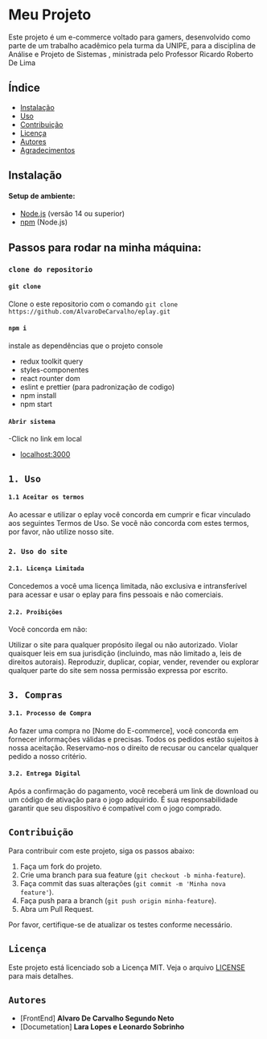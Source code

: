 
# Meu Projeto
  Este projeto é um e-commerce voltado para gamers, desenvolvido como parte de um trabalho acadêmico pela turma da UNIPE, para a disciplina de Análise e Projeto de Sistemas , ministrada pelo Professor Ricardo Roberto De Lima


## Índice

- [Instalação](#instalação)
- [Uso](#uso)
- [Contribuição](#contribuição)
- [Licença](#Licença)
- [Autores](#autores)
- [Agradecimentos](#agradecimentos)

## Instalação

#### Setup de ambiente:

- [Node.js](https://nodejs.org/) (versão 14 ou superior)
- [npm](https://www.npmjs.com/) (Node.js)

## Passos para rodar na minha máquina:

### ``clone do repositorio``

#### ``git clone``
Clone o este repositorio com o comando `git clone https://github.com/AlvaroDeCarvalho/eplay.git`

#### ``npm i``
instale as dependências que o projeto console
  - redux toolkit query
  - styles-componentes
  - react rounter dom
  - eslint e prettier (para padronização de codigo)
  - npm install
  - npm start

 #### ``Abrir sistema``
 -Click no link em local
 - [localhost:3000](http://localhost:3000)

## ``1. Uso``

#### ``1.1 Aceitar os termos``
Ao acessar e utilizar o eplay  você concorda em cumprir e ficar vinculado aos seguintes Termos de Uso. Se você não concorda com estes termos, por favor, não utilize nosso site.



### ``2. Uso do site``

#### ``2.1. Licença Limitada``
Concedemos a você uma licença limitada, não exclusiva e intransferível para acessar e usar o eplay para fins pessoais e não comerciais.

#### `2.2. Proibições`
Você concorda em não:

Utilizar o site para qualquer propósito ilegal ou não autorizado.
Violar quaisquer leis em sua jurisdição (incluindo, mas não limitado a, leis de direitos autorais).
Reproduzir, duplicar, copiar, vender, revender ou explorar qualquer parte do site sem nossa permissão expressa por escrito.

## ``3. Compras``
#### ``3.1. Processo de Compra``
Ao fazer uma compra no [Nome do E-commerce], você concorda em fornecer informações válidas e precisas. Todos os pedidos estão sujeitos à nossa aceitação. Reservamo-nos o direito de recusar ou cancelar qualquer pedido a nosso critério.

#### ``3.2. Entrega Digital``
Após a confirmação do pagamento, você receberá um link de download ou um código de ativação para o jogo adquirido. É sua responsabilidade garantir que seu dispositivo é compatível com o jogo comprado.

## ``Contribuição``

Para contribuir com este projeto, siga os passos abaixo:

1. Faça um fork do projeto.
2. Crie uma branch para sua feature (`git checkout -b minha-feature`).
3. Faça commit das suas alterações (`git commit -m 'Minha nova feature'`).
4. Faça push para a branch (`git push origin minha-feature`).
5. Abra um Pull Request.

Por favor, certifique-se de atualizar os testes conforme necessário.

## ``Licença``

Este projeto está licenciado sob a Licença MIT. Veja o arquivo [LICENSE](LICENSE) para mais detalhes.

## ``Autores``

- [FrontEnd] **Alvaro De Carvalho Segundo Neto**
- [Documetation] **Lara Lopes e Leonardo Sobrinho**
